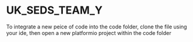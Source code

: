 # UK_SEDS_TEAM_Y 
To integrate a new peice of code into the code folder, clone the file using your ide, then open a new platformio project within the code folder
